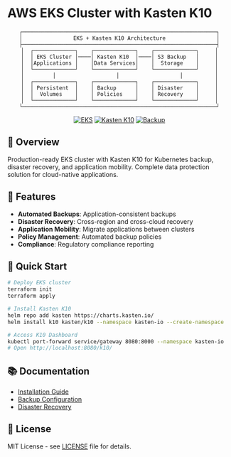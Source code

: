 # AWS EKS Cluster with Kasten K10

<div align="center">

```
┌─────────────────────────────────────────────────────────────┐
│                EKS + Kasten K10 Architecture                │
├─────────────────────────────────────────────────────────────┤
│  ┌─────────────┐    ┌─────────────┐    ┌─────────────┐     │
│  │ EKS Cluster │────│ Kasten K10  │────│ S3 Backup   │     │
│  │Applications │    │Data Services│    │  Storage    │     │
│  └─────────────┘    └─────────────┘    └─────────────┘     │
│         │                   │                   │          │
│  ┌─────────────┐    ┌─────────────┐    ┌─────────────┐     │
│  │ Persistent  │    │ Backup      │    │ Disaster    │     │
│  │  Volumes    │    │ Policies    │    │ Recovery    │     │
│  └─────────────┘    └─────────────┘    └─────────────┘     │
└─────────────────────────────────────────────────────────────┘
```
  
  [![EKS](https://img.shields.io/badge/AWS-EKS-FF9900.svg)](https://aws.amazon.com/eks/)
  [![Kasten K10](https://img.shields.io/badge/Kasten-K10-blue.svg)](https://www.kasten.io/)
  [![Backup](https://img.shields.io/badge/Backup-Disaster%20Recovery-green.svg)](https://www.kasten.io/product/)
</div>

## 🔄 Overview

Production-ready EKS cluster with Kasten K10 for Kubernetes backup, disaster recovery, and application mobility. Complete data protection solution for cloud-native applications.

## 🎯 Features

- **Automated Backups**: Application-consistent backups
- **Disaster Recovery**: Cross-region and cross-cloud recovery
- **Application Mobility**: Migrate applications between clusters
- **Policy Management**: Automated backup policies
- **Compliance**: Regulatory compliance reporting

## 🚀 Quick Start

```bash
# Deploy EKS cluster
terraform init
terraform apply

# Install Kasten K10
helm repo add kasten https://charts.kasten.io/
helm install k10 kasten/k10 --namespace kasten-io --create-namespace

# Access K10 Dashboard
kubectl port-forward service/gateway 8080:8000 --namespace kasten-io
# Open http://localhost:8080/k10/
```

## 📚 Documentation

- [Installation Guide](https://github.com/uldyssian-sh/aws-eks-cluster-kasten/wiki/Installation)
- [Backup Configuration](https://github.com/uldyssian-sh/aws-eks-cluster-kasten/wiki/Backup-Config)
- [Disaster Recovery](https://github.com/uldyssian-sh/aws-eks-cluster-kasten/wiki/Disaster-Recovery)

## 📄 License

MIT License - see [LICENSE](LICENSE) file for details.
